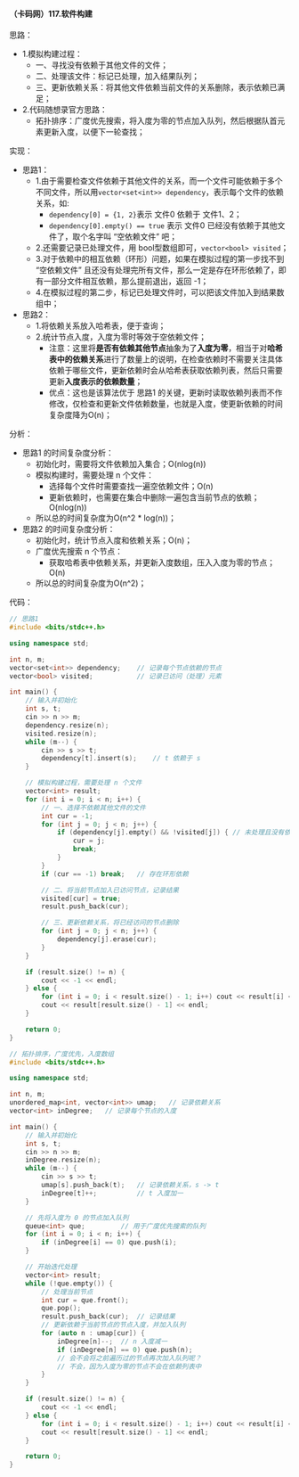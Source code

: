 #### （卡码网）117.软件构建

思路：
- 1.模拟构建过程：
    - 一、寻找没有依赖于其他文件的文件；
    - 二、处理该文件：标记已处理，加入结果队列；
    - 三、更新依赖关系：将其他文件依赖当前文件的关系删除，表示依赖已满足；
- 2.代码随想录官方思路：
    - 拓扑排序：广度优先搜索，将入度为零的节点加入队列，然后根据队首元素更新入度，以便下一轮查找；

实现：
- 思路1：
    - 1.由于需要检查文件依赖于其他文件的关系，而一个文件可能依赖于多个不同文件，所以用`vector<set<int>> dependency`，表示每个文件的依赖关系，如:
        - `dependency[0] = {1, 2}`表示 文件0 依赖于 文件1、2；
        - `dependency[0].empty() == true` 表示 文件0 已经没有依赖于其他文件了，取个名字叫 “空依赖文件” 吧；
    - 2.还需要记录已处理文件，用 bool型数组即可，`vector<bool> visited`；
    - 3.对于依赖中的相互依赖（环形）问题，如果在模拟过程的第一步找不到 “空依赖文件” 且还没有处理完所有文件，那么一定是存在环形依赖了，即有一部分文件相互依赖，那么提前退出，返回 -1；
    - 4.在模拟过程的第二步，标记已处理文件时，可以把该文件加入到结果数组中；
- 思路2：
    - 1.将依赖关系放入哈希表，便于查询；
    - 2.统计节点入度，入度为零时等效于空依赖文件；
        - 注意：这里将**是否有依赖其他节点**抽象为了**入度为零**，相当于对**哈希表中的依赖关系**进行了数量上的说明，在检查依赖时不需要关注具体依赖于哪些文件，更新依赖时会从哈希表获取依赖列表，然后只需要更新**入度表示的依赖数量**；
        - 优点：这也是该算法优于 思路1 的关键，更新时读取依赖列表而不作修改，仅检查和更新文件依赖数量，也就是入度，使更新依赖的时间复杂度降为O(n)；

分析：
- 思路1 的时间复杂度分析：
    - 初始化时，需要将文件依赖加入集合；O(nlog(n))
    - 模拟构建时，需要处理 n 个文件：
        - 选择每个文件时需要查找一遍空依赖文件；O(n)
        - 更新依赖时，也需要在集合中删除一遍包含当前节点的依赖；O(nlog(n))
    - 所以总的时间复杂度为O(n^2 * log(n))；
- 思路2 的时间复杂度分析：
    - 初始化时，统计节点入度和依赖关系；O(n)；
    - 广度优先搜索 n 个节点：
        - 获取哈希表中依赖关系，并更新入度数组，压入入度为零的节点；O(n)
    - 所以总的时间复杂度为O(n^2)；

代码：
```c++
// 思路1
#include <bits/stdc++.h>

using namespace std;

int n, m;
vector<set<int>> dependency;    // 记录每个节点依赖的节点
vector<bool> visited;           // 记录已访问（处理）元素

int main() {
    // 输入并初始化
    int s, t;
    cin >> n >> m;
    dependency.resize(n);
    visited.resize(n);
    while (m--) {
        cin >> s >> t;
        dependency[t].insert(s);    // t 依赖于 s
    }

    // 模拟构建过程，需要处理 n 个文件
    vector<int> result;
    for (int i = 0; i < n; i++) {
        // 一、选择不依赖其他文件的文件
        int cur = -1;
        for (int j = 0; j < n; j++) {
            if (dependency[j].empty() && !visited[j]) { // 未处理且没有依赖的文件
                cur = j;
                break;
            }  
        }
        if (cur == -1) break;   // 存在环形依赖

        // 二、将当前节点加入已访问节点，记录结果
        visited[cur] = true;
        result.push_back(cur);

        // 三、更新依赖关系，将已经访问的节点删除
        for (int j = 0; j < n; j++) {
            dependency[j].erase(cur); 
        }
    }

    if (result.size() != n) {
        cout << -1 << endl;
    } else {
        for (int i = 0; i < result.size() - 1; i++) cout << result[i] << " ";
        cout << result[result.size() - 1] << endl;
    }

    return 0;
}
```

```c++
// 拓扑排序，广度优先，入度数组
#include <bits/stdc++.h>

using namespace std;

int n, m;
unordered_map<int, vector<int>> umap;   // 记录依赖关系
vector<int> inDegree;   // 记录每个节点的入度

int main() {
    // 输入并初始化
    int s, t;
    cin >> n >> m;
    inDegree.resize(n);
    while (m--) {
        cin >> s >> t;
        umap[s].push_back(t);   // 记录依赖关系，s -> t
        inDegree[t]++;          // t 入度加一
    }

    // 先将入度为 0 的节点加入队列
    queue<int> que;         // 用于广度优先搜索的队列
    for (int i = 0; i < n; i++) {
        if (inDegree[i] == 0) que.push(i);
    }

    // 开始迭代处理
    vector<int> result;
    while (!que.empty()) {
        // 处理当前节点
        int cur = que.front();
        que.pop();
        result.push_back(cur);  // 记录结果
        // 更新依赖于当前节点的节点入度，并加入队列
        for (auto n : umap[cur]) {
            inDegree[n]--;  // n 入度减一
            if (inDegree[n] == 0) que.push(n);  
            // 会不会将之前遍历过的节点再次加入队列呢？
            // 不会，因为入度为零的节点不会在依赖列表中
        }
    }

    if (result.size() != n) {
        cout << -1 << endl;
    } else {
        for (int i = 0; i < result.size() - 1; i++) cout << result[i] << " ";
        cout << result[result.size() - 1] << endl;
    }

    return 0;
}
```